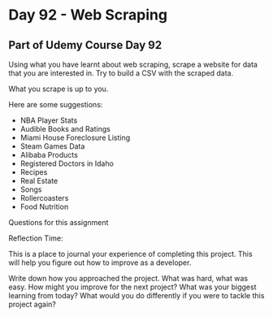 Day 92 - Web Scraping
=============================
Part of Udemy Course Day 92
-------------------------------

Using what you have learnt about web scraping, scrape a website for data that you are interested in. Try to build a CSV with the scraped data.

What you scrape is up to you.


Here are some suggestions:

* NBA Player Stats
* Audible Books and Ratings
* Miami House Foreclosure Listing
* Steam Games Data
* Alibaba Products
* Registered Doctors in Idaho
* Recipes
* Real Estate
* Songs
* Rollercoasters
* Food Nutrition


Questions for this assignment

Reflection Time:

This is a place to journal your experience of completing this project. This will help you figure out how to improve as a developer.

Write down how you approached the project. What was hard, what was easy. How might you improve for the next project? What was your biggest learning from today? What would you do differently if you were to tackle this project again?
